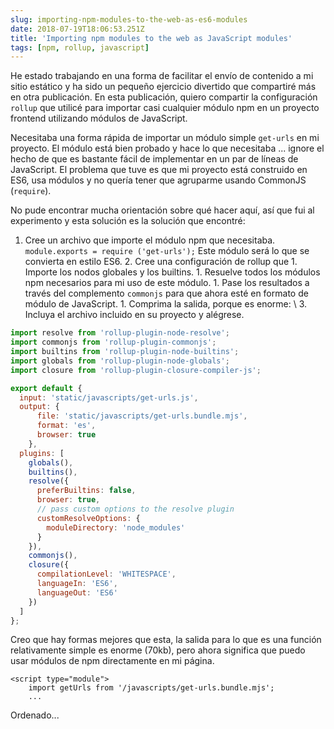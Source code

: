 ```yaml
---
slug: importing-npm-modules-to-the-web-as-es6-modules
date: 2018-07-19T18:06:53.251Z
title: 'Importing npm modules to the web as JavaScript modules'
tags: [npm, rollup, javascript]
---
```



He estado trabajando en una forma de facilitar el envío de contenido a mi sitio estático y ha sido un pequeño ejercicio divertido que compartiré más en otra publicación. En esta publicación, quiero compartir la configuración `rollup` que utilicé para importar casi cualquier módulo npm en un proyecto frontend utilizando módulos de JavaScript.

Necesitaba una forma rápida de importar un módulo simple `get-urls` en mi proyecto. El módulo está bien probado y hace lo que necesitaba ... ignore el hecho de que es bastante fácil de implementar en un par de líneas de JavaScript. El problema que tuve es que mi proyecto está construido en ES6, usa módulos y no quería tener que agruparme usando CommonJS (`require`).

No pude encontrar mucha orientación sobre qué hacer aquí, así que fui al experimento y esta solución es la solución que encontré:

1. Cree un archivo que importe el módulo npm que necesitaba. `module.exports = require ('get-urls');` Este módulo será lo que se convierta en estilo ES6. 2. Cree una configuración de rollup que 1. Importe los nodos globales y los builtins. 1. Resuelve todos los módulos npm necesarios para mi uso de este módulo. 1. Pase los resultados a través del complemento `commonjs` para que ahora esté en formato de módulo de JavaScript. 1. Comprima la salida, porque es enorme: \ 3. Incluya el archivo incluido en su proyecto y alégrese.


``` javascript
import resolve from 'rollup-plugin-node-resolve';
import commonjs from 'rollup-plugin-commonjs';
import builtins from 'rollup-plugin-node-builtins';
import globals from 'rollup-plugin-node-globals';
import closure from 'rollup-plugin-closure-compiler-js';

export default {
  input: 'static/javascripts/get-urls.js',
  output: {
      file: 'static/javascripts/get-urls.bundle.mjs',
      format: 'es',
      browser: true
    },
  plugins: [
    globals(),
    builtins(),
    resolve({
      preferBuiltins: false,
      browser: true,
      // pass custom options to the resolve plugin
      customResolveOptions: {
        moduleDirectory: 'node_modules'
      }
    }),
    commonjs(),
    closure({
      compilationLevel: 'WHITESPACE',
      languageIn: 'ES6',
      languageOut: 'ES6'
    })
  ]
};
```


Creo que hay formas mejores que esta, la salida para lo que es una función relativamente simple es enorme (70kb), pero ahora significa que puedo usar módulos de npm directamente en mi página.


```
<script type="module">
    import getUrls from '/javascripts/get-urls.bundle.mjs';
    ...
```


Ordenado...
